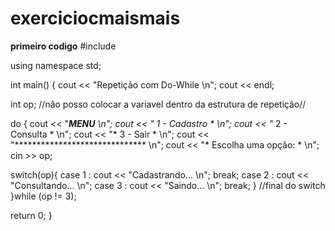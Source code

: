 # exerciciocmaismais
**primeiro codigo**
#include <iostream>

using namespace std;

int main()
{
cout << "Repetição com Do-While \n";
cout << endl;

int op; //não posso colocar a variavel dentro da estrutura de repetição//


do {
cout << "**************MENU************ \n";
cout << "* 1 - Cadastro * \n";
cout << "* 2 - Consulta * \n";
cout << "* 3 - Sair * \n";
cout << "****************************** \n";
cout << "* Escolha uma opção: * \n";
cin >> op;

switch(op){
case 1 :
cout << "Cadastrando... \n";
break;
case 2 :
cout << "Consultando... \n";
case 3 :
cout << "Saindo... \n";
break;
} //final do switch
}while (op != 3);








return 0;
}
